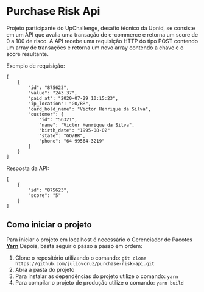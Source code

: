 # Purchase Risk Api

Projeto participante do UpChallenge, desafio técnico da Upnid, se consiste em um API que avalia uma transação de e-commerce e retorna um score de 0 a 100 de risco.
A API recebe uma requisição HTTP do tipo POST contendo um array de transações e retorna um novo array contendo a chave e o score resultante.

Exemplo de requisição:

``` 
[ 
    {
        "id": "875623",
        "value": "243.37",
        "paid_at": "2020-07-29 10:15:23",
        "ip_location": "GO/BR",
        "card_hold_name": "Victor Henrique da Silva",
        "customer": {
            "id": "56321",
            "name": "Victor Henrique da Silva",
            "birth_date": "1995-08-02"
            "state": "GO/BR",
            "phone": "64 99564-3219"
        }
    }
]
```
Resposta da API:
```
[
    {
        "id": "875623",
        "score": "5"
    }
]
```

## Como iniciar o projeto

Para iniciar o projeto em localhost é necessário o Gerenciador de Pacotes [**Yarn**](https://yarnpkg.com/) 
Depois, basta seguir o passo a passo em ordem:
1. Clone o repositório utilizando o comando:
``git clone https://github.com/juliovcruz/purchase-risk-api.git``
2. Abra a pasta do projeto
3. Para instalar as dependências do projeto utilize o comando:
`yarn`
4. Para compilar o projeto de produção utilize o comando:
`yarn build`